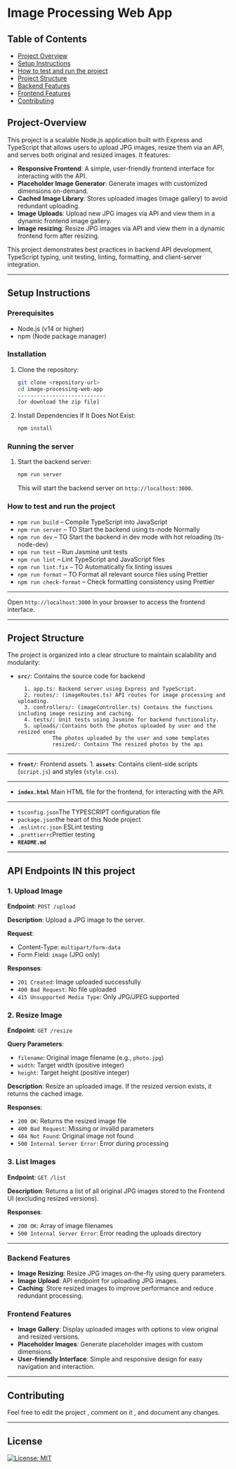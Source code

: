 # Image Processing Web App
## Table of Contents
- [Project Overview](##project-overview)
- [Setup Instructions](##setup-instructions)
- [How to test and run the project](##How-to-test-and-run-the-project)
- [Project Structure](##project-structure)
- [Backend Features](##backend-features)
- [Frontend Features](##Frontend-Features)
- [Contributing](#contributing)


## Project-Overview

This project is a scalable Node.js application built with Express and TypeScript that allows users to upload JPG images, resize them via an API, and serves both original and resized images. It features:

* **Responsive Frontend**: A simple, user-friendly frontend interface for interacting with the API.
* **Placeholder Image Generator**: Generate images with customized dimensions on-demand.
* **Cached Image Library**: Stores uploaded images (image gallery) to avoid redundant uploading.
* **Image Uploads**: Upload new JPG images via API and view them in a dynamic frontend image gallery.
* **Image resizing**: Resize JPG images via API and view them in a dynamic frontend form after resizing.


This project demonstrates best practices in backend API development, TypeScript typing, unit testing, linting, formatting, and client-server integration.

---

## Setup Instructions

### Prerequisites

* Node.js (v14 or higher)
* npm (Node package manager)

### Installation

1. Clone the repository:

   ```bash
   git clone <repository-url> 
   cd image-processing-web-app
   ----------------------------
   [or download the zip file]
   ```
    
2. Install Dependencies If It Does Not Exist:

   ```bash
   npm install
   ```

### Running the server

1. Start the backend server:

   ```bash
   npm run server
   ```

   This will start the backend server on `http://localhost:3000`.
### How to test and run the project

- `npm run build` – Compile TypeScript into JavaScript
- `npm run server` – TO Start the backend using ts-node Normally
- `npm run dev` – TO Start the backend in dev mode with hot reloading (ts-node-dev)
- `npm run test` – Run Jasmine unit tests
- `npm run lint` – Lint TypeScript and JavaScript files
- `npm run lint:fix` – TO Automatically fix linting issues
- `npm run format` – TO Format all relevant source files using Prettier
- `npm run check-format` – Check formatting consistency using Prettier
---

   Open `http://localhost:3000` in your browser to access the frontend interface.

---

## Project Structure

The project is organized into a clear structure to maintain scalability and modularity:

* **`src/`**: Contains the source code for backend

        1. app.ts: Backend server using Express and TypeScript.
        2. routes/: (imageRoutes.ts) API routes for image processing and uploading.
        3. controllers/: (imageController.ts) Contains the functions including image resizing and caching.
        4. tests/: Unit tests using Jasmine for backend functionality.
        5. uploads/:Contains both the photos uploaded by user and the resized ones
                 The photos uploaded by the user and some templates
                 resized/: Contains The resized photos by the api
---
* **`front/`**: Frontend assets.
        1. **`assets`**: Contains client-side scripts (`script.js`) and styles (`style.css`).
---
* **`index.html`** Main HTML file for the frontend, for interacting with the API.
---
* `tsconfig.json`The TYPESCRIPT configuration file
* `package.json`the heart of this Node project
* `.eslintrc.json` ESLint testing
* `.prettierrc`Prettier testing
* **`README.md`** 
---



## API Endpoints IN this project

### 1. **Upload Image**

**Endpoint**: `POST /upload`

**Description**: Upload a JPG image to the server.

**Request**:

* Content-Type: `multipart/form-data`
* Form Field: `image` (JPG only)

**Responses**:

* `201 Created`: Image uploaded successfully
* `400 Bad Request`: No file uploaded
* `415 Unsupported Media Type`: Only JPG/JPEG supported

### 2. **Resize Image**

**Endpoint**: `GET /resize`

**Query Parameters**:

* `filename`: Original image filename (e.g., `photo.jpg`)
* `width`: Target width (positive integer)
* `height`: Target height (positive integer)

**Description**: Resize an uploaded image. If the resized version exists, it returns the cached image.

**Responses**:

* `200 OK`: Returns the resized image file
* `400 Bad Request`: Missing or invalid parameters
* `404 Not Found`: Original image not found
* `500 Internal Server Error`: Error during processing

### 3. **List Images**

**Endpoint**: `GET /list`

**Description**: Returns a list of all original JPG images stored to the Frontend UI (excluding resized versions).

**Responses**:

* `200 OK`: Array of image filenames
* `500 Internal Server Error`: Error reading the uploads directory

---



### Backend Features

* **Image Resizing**: Resize JPG images on-the-fly using query parameters.
* **Image Upload**: API endpoint for uploading JPG images.
* **Caching**: Store resized images to improve performance and reduce redundant processing.

### Frontend Features

* **Image Gallery**: Display uploaded images with options to view original and resized versions.
* **Placeholder Images**: Generate placeholder images with custom dimensions.
* **User-friendly Interface**: Simple and responsive design for easy navigation and interaction.

---

## Contributing

Feel free to edit the project , comment on it , and document any changes.

---

## License
[![License: MIT](https://img.shields.io/badge/License-MIT-green.svg)](https://opensource.org/licenses/MIT)